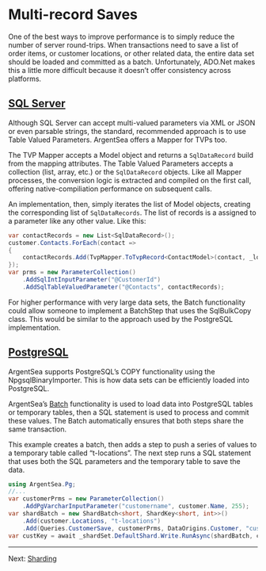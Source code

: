 # Multi-record Saves

One of the best ways to improve performance is to simply reduce the number of server round-trips. When transactions need to save a list of order items, or customer locations, or other related data, the entire data set should be loaded and committed as a batch. Unfortunately, ADO.Net makes this a little more difficult because it doesn’t offer consistency across platforms.

## [SQL Server](#tab/tabid-sql)

Although SQL Server can accept multi-valued parameters via XML or JSON or even parsable strings, the standard, recommended approach is to use Table Valued Parameters. ArgentSea offers a Mapper for TVPs too.

The TVP Mapper accepts a Model object and returns a `SqlDataRecord` build from the mapping attributes. The Table Valued Parameters accepts a collection (list, array, etc.) or the `SqlDataRecord` objects. Like all Mapper processes, the conversion logic is extracted and compiled on the first call, offering native-compiliation performance on subsequent calls.

An implementation, then, simply iterates the list of Model objects, creating the corresponding list of `SqlDataRecords`. The list of records is a assigned to a parameter like any other value. Like this:

```csharp
var contactRecords = new List<SqlDataRecord>();
customer.Contacts.ForEach(contact =>
{
    contactRecords.Add(TvpMapper.ToTvpRecord<ContactModel>(contact, _logger));
});
var prms = new ParameterCollection()
    .AddSqlIntInputParameter("@CustomerId")
    .AddSqlTableValuedParameter("@Contacts", contactRecords);
```

For higher performance with very large data sets, the Batch functionality could allow someone to implement a BatchStep that uses the SqlBulkCopy class. This would be similar to the approach used by the PostgreSQL implementation.

## [PostgreSQL](#tab/tabid-pg)

ArgentSea supports PostgreSQL’s COPY functionality using the NpgsqlBinaryImporter. This is how data sets can be efficiently loaded into PostgreSQL.

ArgentSea’s [Batch](batches.md) functionality is used to load data into PostgreSQL tables or temporary tables, then a SQL statement is used to process and commit these values. The Batch automatically ensures that both steps share the same transaction.

This example creates a batch, then adds a step to push a series of values to a temporary table called “t-locations”. The next step runs a SQL statement that uses both the SQL parameters and the temporary table to save the data.

```csharp
using ArgentSea.Pg;
//...
var customerPrms = new ParameterCollection()
    .AddPgVarcharInputParameter("customername", customer.Name, 255);
var shardBatch = new ShardBatch<short, ShardKey<short, int>>()
    .Add(customer.Locations, "t-locations")
    .Add(Queries.CustomerSave, customerPrms, DataOrigins.Customer, "customerid");
var custKey = await _shardSet.DefaultShard.Write.RunAsync(shardBatch, cancellation);
```

***


Next: [Sharding](../sharding/sharding.md)
